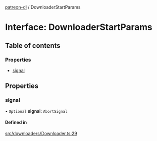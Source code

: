 [patreon-dl](../README.md) / DownloaderStartParams

# Interface: DownloaderStartParams

## Table of contents

### Properties

- [signal](DownloaderStartParams.md#signal)

## Properties

### signal

• `Optional` **signal**: `AbortSignal`

#### Defined in

[src/downloaders/Downloader.ts:29](https://github.com/patrickkfkan/patreon-dl/blob/0767bc1/src/downloaders/Downloader.ts#L29)
